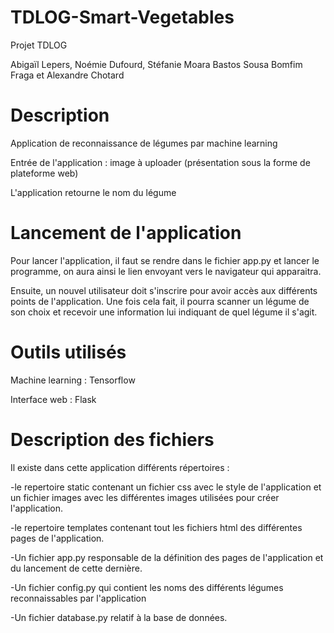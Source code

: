 # TDLOG-Smart-Vegetables
Projet TDLOG 

Abigaïl Lepers,
Noémie Dufourd,
Stéfanie Moara Bastos Sousa Bomfim Fraga et
Alexandre Chotard

# Description
Application de reconnaissance de légumes par machine learning

Entrée de l'application : image à uploader (présentation sous la forme de plateforme web)

L'application retourne le nom du légume

# Lancement de l'application
Pour lancer l'application, il faut se rendre dans le fichier app.py et lancer le programme, on aura ainsi le lien envoyant vers le navigateur qui apparaitra. 

Ensuite, un nouvel utilisateur doit s'inscrire pour avoir accès aux différents points de l'application. Une fois cela fait, il pourra scanner un légume de son choix et recevoir une information lui indiquant de quel légume il s'agit.

# Outils utilisés

Machine learning : Tensorflow

Interface web : Flask

# Description des fichiers
Il existe dans cette application différents répertoires : 

-le repertoire static contenant un fichier css avec le style de l'application et un fichier images avec les différentes images utilisées pour créer l'application.

-le repertoire templates contenant tout les fichiers html des différentes pages de l'application.

-Un fichier app.py responsable de la définition des pages de l'application et du lancement de cette dernière.

-Un fichier config.py qui contient les noms des différents légumes reconnaissables par l'application

-Un fichier database.py relatif à la base de données.

